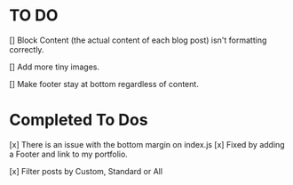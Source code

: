# TO DO

[] Block Content (the actual content of each blog post) isn't formatting correctly.

[] Add more tiny images.

[] Make footer stay at bottom regardless of content.

# Completed To Dos

[x] There is an issue with the bottom margin on index.js
[x] Fixed by adding a Footer and link to my portfolio.

[x] Filter posts by Custom, Standard or All
